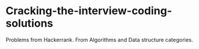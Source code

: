 # Cracking-the-interview-coding-solutions
Problems from Hackerrank. From Algorithms and Data structure categories. 

